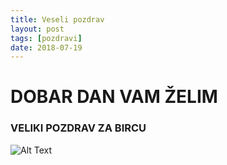 ```yaml
---
title: Veseli pozdrav
layout: post
tags: [pozdravi]
date: 2018-07-19
---
```

# DOBAR DAN VAM ŽELIM 
### VELIKI POZDRAV ZA BIRCU


![Alt Text](https://media.giphy.com/media/vFKqnCdLPNOKc/giphy.gif)